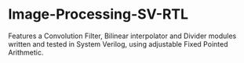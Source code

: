# Image-Processing-SV-RTL
Features a Convolution Filter, Bilinear interpolator and Divider modules written and tested in System Verilog, using adjustable Fixed Pointed Arithmetic.

